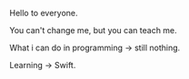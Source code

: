 Hello to everyone.

You can't change me, but you can teach me.

What i can do in programming -> still nothing.

Learning -> Swift.

<!---
brusherr/brusherr is a ✨ special ✨ repository because its `README.md` (this file) appears on your GitHub profile.
You can click the Preview link to take a look at your changes.
--->
